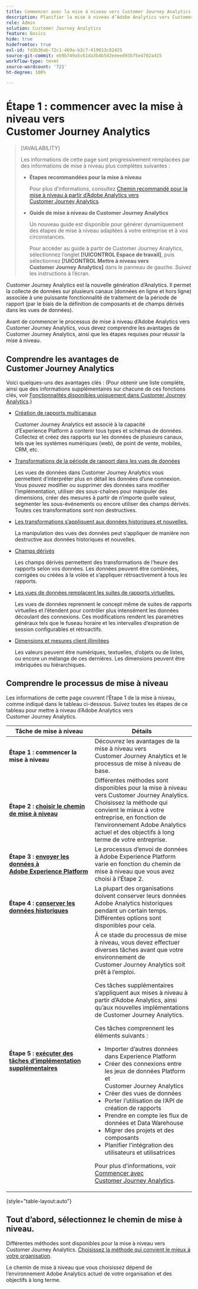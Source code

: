 ```yaml
---
title: Commencer avec la mise à niveau vers Customer Journey Analytics
description: Planifier la mise à niveau d’Adobe Analytics vers Customer Journey Analytics
role: Admin
solution: Customer Journey Analytics
feature: Basics
hide: true
hidefromtoc: true
exl-id: fd3b36ab-72c1-469a-b2c7-419813c82425
source-git-commit: eb9b749a5c61da3b4b5d2eeeed93bf5e4702a415
workflow-type: tm+mt
source-wordcount: '721'
ht-degree: 100%

---
```


# Étape 1 : commencer avec la mise à niveau vers Customer Journey Analytics

>[!AVAILABILITY]
>
>Les informations de cette page sont progressivement remplacées par des informations de mise à niveau plus complètes suivantes : <ul><li>**Étapes recommandées pour la mise à niveau**<p>Pour plus d’informations, consultez [Chemin recommandé pour la mise à niveau à partir d’Adobe Analytics vers Customer Journey Analytics](/help/getting-started/cja-upgrade/cja-upgrade-recommendations.md).</p></li><li>**Guide de mise à niveau de Customer Journey Analytics**<p>Un nouveau guide est disponible pour générer dynamiquement des étapes de mise à niveau adaptées à votre entreprise et à vos circonstances.</p><p>Pour accéder au guide à partir de Customer Journey Analytics, sélectionnez l’onglet **[!UICONTROL Espace de travail]**, puis sélectionnez **[!UICONTROL Mettre à niveau vers Customer Journey Analytics]** dans le panneau de gauche. Suivez les instructions à l’écran.</p></li></ul>

Customer Journey Analytics est la nouvelle génération d’Analytics. Il permet la collecte de données sur plusieurs canaux (données en ligne et hors ligne) associée à une puissante fonctionnalité de traitement de la période de rapport (par le biais de la définition de composants et de champs dérivés dans les vues de données).

Avant de commencer le processus de mise à niveau d’Adobe Analytics vers Customer Journey Analytics, vous devez comprendre les avantages de Customer Journey Analytics, ainsi que les étapes requises pour réussir la mise à niveau.

## Comprendre les avantages de Customer Journey Analytics

Voici quelques-uns des avantages clés : (Pour obtenir une liste complète, ainsi que des informations supplémentaires sur chacune de ces fonctions clés, voir [Fonctionnalités disponibles uniquement dans Customer Journey Analytics](/help/getting-started/aa-vs-cja/cja-aa.md#adobe-customer-journey-analytics-features-not-available-in-adobe-analytics).)

* [Création de rapports multicanaux](/help/getting-started/aa-to-cja-user.md#changes-to-data-architecture)

  Customer Journey Analytics est associé à la capacité d’Experience Platform à contenir tous types et schémas de données. Collectez et créez des rapports sur les données de plusieurs canaux, tels que les systèmes numériques (web), de point de vente, mobiles, CRM, etc.

* [Transformations de la période de rapport dans les vues de données](/help/getting-started/aa-vs-cja/vrs-dataview-sandbox-adc.md#customer-journey-analytics-data-views)

  Les vues de données dans Customer Journey Analytics vous permettent d’interpréter plus en détail les données d’une connexion. Vous pouvez modifier ou supprimer des données sans modifier l’implémentation, utiliser des sous-chaînes pour manipuler des dimensions, créer des mesures à partir de n’importe quelle valeur, segmenter les sous-événements ou encore utiliser des champs dérivés. Toutes ces transformations sont non destructives.

* [Les transformations s’appliquent aux données historiques et nouvelles.](/help/getting-started/aa-vs-cja/vrs-dataview-sandbox-adc.md)

  La manipulation des vues des données peut s’appliquer de manière non destructive aux données historiques et nouvelles.

* [Champs dérivés](/help/data-views/derived-fields/derived-fields.md)

  Les champs dérivés permettent des transformations de l’heure des rapports selon vos données. Les données peuvent être combinées, corrigées ou créées à la volée et s’appliquer rétroactivement à tous les rapports.

* [Les vues de données remplacent les suites de rapports virtuelles.](/help/getting-started/aa-to-cja-user.md#changes-to-the-concept-of-virtual-report-suites)

  Les vues de données reprennent le concept même de suites de rapports virtuelles et l’étendent pour contrôler plus intensément les données découlant des connexions. Ces modifications rendent les paramètres généraux tels que le fuseau horaire et les intervalles d’expiration de session configurables et rétroactifs.

* [Dimensions et mesures client illimitées](/help/getting-started/aa-to-cja-user.md#changes-to-the-concept-of-evars-and-props)

  Les valeurs peuvent être numériques, textuelles, d’objets ou de listes, ou encore un mélange de ces dernières. Les dimensions peuvent être imbriquées ou hiérarchiques.

## Comprendre le processus de mise à niveau

<!-- Include a graphic of the end-to-end process, as well as links to each step of the process -->
Les informations de cette page couvrent l’Étape 1 de la mise à niveau, comme indiqué dans le tableau ci-dessous. Suivez toutes les étapes de ce tableau pour mettre à niveau d’Adobe Analytics vers Customer Journey Analytics.

| Tâche de mise à niveau | Détails |
|---------|----------|
| <span class="preview">**Étape 1 : commencer la mise à niveau**</span> | <span class="preview">Découvrez les avantages de la mise à niveau vers Customer Journey Analytics et le processus de mise à niveau de base.</span> |
| **Étape 2 : [choisir le chemin de mise à niveau](/help/getting-started/cja-upgrade/cja-upgrade-path.md)** | Différentes méthodes sont disponibles pour la mise à niveau vers Customer Journey Analytics. Choisissez la méthode qui convient le mieux à votre entreprise, en fonction de l’environnement Adobe Analytics actuel et des objectifs à long terme de votre entreprise. |
| **Étape 3 : [envoyer les données à Adobe Experience Platform](/help/getting-started/cja-upgrade/cja-upgrade-send-to-platform.md)** | Le processus d’envoi de données à Adobe Experience Platform varie en fonction du chemin de mise à niveau que vous avez choisi à l’Étape 2. |
| **Étape 4 : [conserver les données historiques](/help/getting-started/cja-upgrade/cja-upgrade-historical-data.md)** | La plupart des organisations doivent conserver leurs données Adobe Analytics historiques pendant un certain temps. Différentes options sont disponibles pour cela. |
| **Étape 5 : [exécuter des tâches d’implémentation supplémentaires](/help/getting-started/cja-getting-started.md)** | À ce stade du processus de mise à niveau, vous devez effectuer diverses tâches avant que votre environnement de Customer Journey Analytics soit prêt à l’emploi.<p>Ces tâches supplémentaires s’appliquent aux mises à niveau à partir d’Adobe Analytics, ainsi qu’aux nouvelles implémentations de Customer Journey Analytics.</p><p>Ces tâches comprennent les éléments suivants :</p><ul><li>Importer d’autres données dans Experience Platform</li><li>Créer des connexions entre les jeux de données Platform et Customer Journey Analytics</li><li>Créer des vues de données</li><li>Porter l’utilisation de l’API de création de rapports</li><li>Prendre en compte les flux de données et Data Warehouse</li><li>Migrer des projets et des composants</li><li>Planifier l’intégration des utilisateurs et utilisatrices</li></ul> <p>Pour plus d’informations, voir [Commencer avec Customer Journey Analytics](/help/getting-started/cja-getting-started.md). |

{style="table-layout:auto"}

## Tout d’abord, sélectionnez le chemin de mise à niveau.

Différentes méthodes sont disponibles pour la mise à niveau vers Customer Journey Analytics. [Choisissez la méthode qui convient le mieux à votre organisation](/help/getting-started/cja-upgrade/cja-upgrade-path.md).

Le chemin de mise à niveau que vous choisissez dépend de l’environnement Adobe Analytics actuel de votre organisation et des objectifs à long terme.
